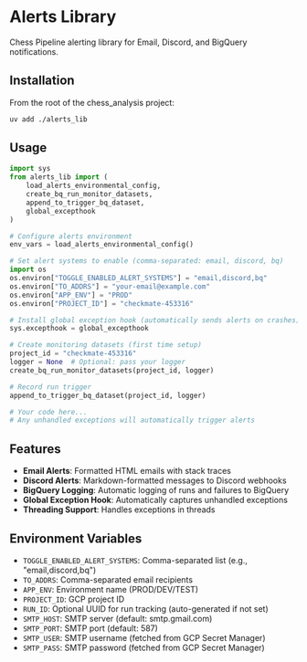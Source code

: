 # Alerts Library

Chess Pipeline alerting library for Email, Discord, and BigQuery notifications.

## Installation

From the root of the chess_analysis project:

```bash
uv add ./alerts_lib
```

## Usage

```python
import sys
from alerts_lib import (
    load_alerts_environmental_config,
    create_bq_run_monitor_datasets,
    append_to_trigger_bq_dataset,
    global_excepthook
)

# Configure alerts environment
env_vars = load_alerts_environmental_config()

# Set alert systems to enable (comma-separated: email, discord, bq)
import os
os.environ["TOGGLE_ENABLED_ALERT_SYSTEMS"] = "email,discord,bq"
os.environ["TO_ADDRS"] = "your-email@example.com"
os.environ["APP_ENV"] = "PROD"
os.environ["PROJECT_ID"] = "checkmate-453316"

# Install global exception hook (automatically sends alerts on crashes)
sys.excepthook = global_excepthook

# Create monitoring datasets (first time setup)
project_id = "checkmate-453316"
logger = None  # Optional: pass your logger
create_bq_run_monitor_datasets(project_id, logger)

# Record run trigger
append_to_trigger_bq_dataset(project_id, logger)

# Your code here...
# Any unhandled exceptions will automatically trigger alerts
```

## Features

- **Email Alerts**: Formatted HTML emails with stack traces
- **Discord Alerts**: Markdown-formatted messages to Discord webhooks
- **BigQuery Logging**: Automatic logging of runs and failures to BigQuery
- **Global Exception Hook**: Automatically captures unhandled exceptions
- **Threading Support**: Handles exceptions in threads

## Environment Variables

- `TOGGLE_ENABLED_ALERT_SYSTEMS`: Comma-separated list (e.g., "email,discord,bq")
- `TO_ADDRS`: Comma-separated email recipients
- `APP_ENV`: Environment name (PROD/DEV/TEST)
- `PROJECT_ID`: GCP project ID
- `RUN_ID`: Optional UUID for run tracking (auto-generated if not set)
- `SMTP_HOST`: SMTP server (default: smtp.gmail.com)
- `SMTP_PORT`: SMTP port (default: 587)
- `SMTP_USER`: SMTP username (fetched from GCP Secret Manager)
- `SMTP_PASS`: SMTP password (fetched from GCP Secret Manager)
